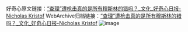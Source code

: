好奇心原文链接：[“查理”遭枪击真的是所有穆斯林的错吗？_文化_好奇心日报-Nicholas Kristof](https://www.qdaily.com/articles/5104.html)
WebArchive归档链接：[“查理”遭枪击真的是所有穆斯林的错吗？_文化_好奇心日报-Nicholas Kristof](http://web.archive.org/web/20190623163915/https://www.qdaily.com/articles/5104.html)
![image](http://ww3.sinaimg.cn/large/007d5XDply1g3wd6uaja3j30u03nub29)